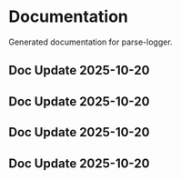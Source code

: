 # Documentation

Generated documentation for parse-logger.

## Doc Update 2025-10-20

## Doc Update 2025-10-20

## Doc Update 2025-10-20

## Doc Update 2025-10-20
